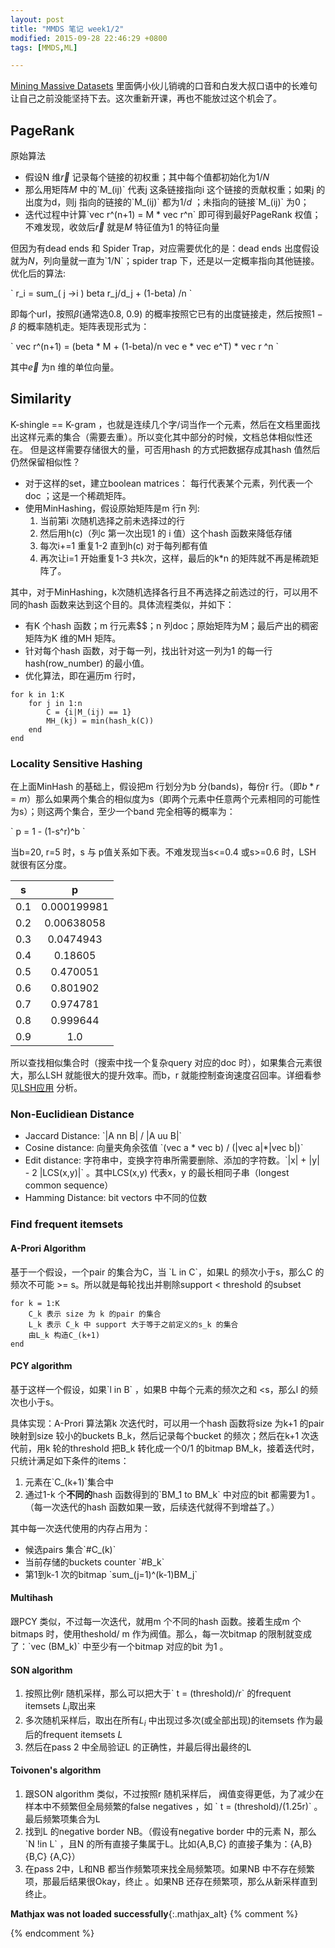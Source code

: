 ```yaml
---
layout: post
title: "MMDS 笔记 week1/2"
modified: 2015-09-28 22:46:29 +0800
tags: [MMDS,ML]

---
```


[Mining Massive Datasets](https://www.coursera.org/course/mmds) 里面俩小伙儿销魂的口音和白发大叔口语中的长难句让自己之前没能坚持下去。这次重新开课，再也不能放过这个机会了。

## PageRank

原始算法

- 假设N 维$\vec r$ 记录每个链接的初权重；其中每个值都初始化为$1/N$
- 那么用矩阵$M$ 中的\`M\_(ij)\` 代表j 这条链接指向i 这个链接的贡献权重；如果j 的出度为d，则j 指向的链接的\`M\_(ij)\` 都为$1/d$ ；未指向的链接\`M_(ij)\`  为0；
- 迭代过程中计算\`vec r^(n+1) = M * vec r^n\` 即可得到最好PageRank 权值；不难发现，收敛后$\vec r$ 就是$M$ 特征值为1 的特征向量

但因为有dead ends 和 Spider Trap，对应需要优化的是：dead ends 出度假设就为$N$，列向量就一直为\`1/N\`；spider trap 下，还是以一定概率指向其他链接。优化后的算法: 

\`
r\_i = sum\_( j ->i ) beta r\_j/d\_j + (1-beta) /n
\`

即每个url，按照$\beta$(通常选0.8, 0.9) 的概率按照它已有的出度链接走，然后按照$1-\beta$ 的概率随机走。矩阵表现形式为：

\`
vec r^(n+1) = (beta * M + (1-beta)/n vec e * vec e^T) * vec r ^n
\`

其中$\vec e$ 为n 维的单位向量。

## Similarity

K-shingle == K-gram ，也就是连续几个字/词当作一个元素，然后在文档里面找出这样元素的集合（需要去重）。所以变化其中部分的时候，文档总体相似性还在。
但是这样需要存储很大的量，可否用hash 的方式把数据存成其hash 值然后仍然保留相似性？ 

- 对于这样的set，建立boolean matrices： 每行代表某个元素，列代表一个doc ；这是一个稀疏矩阵。
- 使用MinHashing，假设原始矩阵是m 行n 列: 
    1. 当前第i 次随机选择之前未选择过的行
    2. 然后用h(c)（列c 第一次出现1 的 i 值）这个hash 函数来降低存储
    3. 每次i+=1 重复1-2 直到h(c) 对于每列都有值
    4. 再次让i=1 开始重复1-3 共k次，这样，最后的k*n 的矩阵就不再是稀疏矩阵了。

其中，对于MinHashing，k次随机选择各行且不再选择之前选过的行，可以用不同的hash 函数来达到这个目的。具体流程类似，并如下：

- 有K 个hash 函数；m 行元素$$；n 列doc；原始矩阵为M；最后产出的稠密矩阵为K 维的MH 矩阵。
- 针对每个hash 函数，对于每一列，找出针对这一列为1 的每一行hash(row_number) 的最小值。
- 优化算法，即在遍历m 行时，

```
for k in 1:K
    for j in 1:n    
        C = {i|M_(ij) == 1}
        MH_(kj) = min(hash_k(C)) 
    end
end
```

### Locality Sensitive Hashing

在上面MinHash 的基础上，假设把m 行划分为b 分(bands)，每份r 行。（即$b*r=m$）那么如果两个集合的相似度为s（即两个元素中任意两个元素相同的可能性为s）；则这两个集合，至少一个band 完全相等的概率为：

\`
p = 1 - (1-s^r)^b
\`

当b=20, r=5 时，s 与 p值关系如下表。不难发现当s<=0.4 或s>=0.6 时，LSH 就很有区分度。

s|p
:--:|:--:
0.1|0.000199981
0.2|0.00638058
0.3|0.0474943
0.4|0.18605
0.5|0.470051
0.6|0.801902
0.7|0.974781
0.8|0.999644
0.9|1.0

所以查找相似集合时（搜索中找一个复杂query 对应的doc 时），如果集合元素很大，那么LSH 就能很大的提升效率。而b，r 就能控制查询速度召回率。详细看参见[LSH应用] 分析。

### Non-Euclidiean Distance 

- Jaccard Distance: \`|A nn B| / |A uu B|\`
- Cosine distance: 向量夹角余弦值 \`(vec a * vec b) / (|vec a|*|vec b|)\`
- Edit distance: 字符串中，变换字符串所需要删除、添加的字符数。\`|x| + |y| - 2 |LCS(x,y)|\` 。其中LCS(x,y) 代表x，y 的最长相同子串（longest common sequence）
- Hamming Distance: bit vectors 中不同的位数

### Find frequent itemsets

#### A-Prori Algorithm

基于一个假设，一个pair 的集合为C，当 \`L in C\`，如果L 的频次小于s，那么C 的频次不可能 >= s。所以就是每轮找出并剔除support < threshold 的subset

```
for k = 1:K
    C_k 表示 size 为 k 的pair 的集合
    L_k 表示 C_k 中 support 大于等于之前定义的s_k 的集合
    由L_k 构造C_(k+1)
end
```

#### PCY algorithm

基于这样一个假设，如果\`l in B\` ，如果B 中每个元素的频次之和 <s，那么l 的频次也小于s。

具体实现：A-Prori 算法第k 次迭代时，可以用一个hash 函数将size 为k+1 的pair 映射到size 较小的buckets B_k，然后记录每个bucket 的频次；然后在k+1 次迭代前，用k 轮的threshold 把B_k 转化成一个0/1 的bitmap BM_k，接着迭代时，只统计满足如下条件的items：

1. 元素在\`C_(k+1)\`集合中
2. 通过1-k 个**不同的**hash 函数得到的\`BM_1 to BM_k\` 中对应的bit 都需要为1 。（每一次迭代的hash 函数如果一致，后续迭代就得不到增益了。）

其中每一次迭代使用的内存占用为：

- 候选pairs 集合\`#C_(k)\`
- 当前存储的buckets counter \`#B_k\`
- 第1到k-1 次的bitmap \`sum\_(j=1)^(k-1)BM\_j\`


#### Multihash

跟PCY 类似，不过每一次迭代，就用m 个不同的hash 函数。接着生成m 个bitmaps 时，使用theshold/ m 作为阀值。那么，每一次bitmap 的限制就变成了：\`vec (BM_k)\` 中至少有一个bitmap 对应的bit 为1 。


#### SON algorithm

1. 按照比例r 随机采样，那么可以把大于\` t = (threshold)/r\` 的frequent itemsets $L_i$取出来
2. 多次随机采样后，取出在所有$L_i$ 中出现过多次(或全部出现)的itemsets 作为最后的frequent itemsets $L$
3. 然后在pass 2 中全局验证L 的正确性，并最后得出最终的L 

#### Toivonen's algorithm

1. 跟SON algorithm 类似，不过按照r 随机采样后， 阀值变得更低，为了减少在样本中不频繁但全局频繁的false negatives ，如 \` t = (threshold)/(1.25r)\` 。最后频繁项集合为L 
2. 找到L 的negative border NB。（假设有negative border 中的元素 N，那么\`N !in L\` ，且N 的所有直接子集属于L。比如{A,B,C} 的直接子集为：{A,B} {B,C} {A,C}） 
3. 在pass 2中，L和NB 都当作频繁项来找全局频繁项。如果NB 中不存在频繁项，那最后结果很Okay，终止 。如果NB 还存在频繁项，那么从新采样直到终止。


[LSH应用]: http://www.strongczq.com/2012/04/locality-sensitive-hashinglsh%E4%B9%8B%E9%9A%8F%E6%9C%BA%E6%8A%95%E5%BD%B1%E6%B3%95.html

**Mathjax was not loaded successfully**{:.mathjax_alt} 
{% comment %}
<script type='text/x-mathjax-config'> MathJax.Hub.Config({ asciimath2jax: { delimiters: [['`','`']] }, tex2jax: {inlineMath: [['$', '$']], displayMath: [['$$', '$$']], processEscapes: true}}); </script>
<script type='text/javascript' src='http://cdn.mathjax.org/mathjax/latest/MathJax.js?config=TeX-MML-AM_HTMLorMML' async='async'></script>
{% endcomment %}


